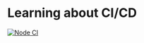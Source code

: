 # Learning about CI/CD

[![Node CI](https://github.com/kalwar/null_or_empty/actions/workflows/main.yml/badge.svg?branch=master)](https://github.com/martin-holland/cicd/actions/workflows/main.yml)
